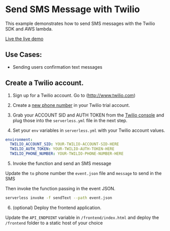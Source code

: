 # Send SMS Message with Twilio

This example demonstrates how to send SMS messages with the Twilio SDK and AWS lambda.

[Live the live demo](http://twilio-serverless-example.surge.sh)

## Use Cases:

* Sending users confirmation text messages

## Create a Twilio account.

1. Sign up for a Twilio account. Go to (http://www.twilio.com)

2. Create a [new phone number](https://www.twilio.com/console/phone-numbers/) in your Twilio trial account.

3. Grab your ACCOUNT SID and AUTH TOKEN from the [Twilio console](https://www.twilio.com/console) and plug those into the `serverless.yml` file in the next step.

4. Set your `env` variables in `serverless.yml` with your Twilio account values.

  ```yml
  environment:
    TWILIO_ACCOUNT_SID: YOUR-TWILIO-ACCOUNT-SID-HERE
    TWILIO_AUTH_TOKEN: YOUR-TWILIO-AUTH-TOKEN-HERE
    TWILIO_PHONE_NUMBER: YOUR-TWILIO-PHONE-NUMBER-HERE
  ```

5. Invoke the function and send an SMS message

  Update the `to` phone number the `event.json` file and `message` to send in the SMS

  Then invoke the function passing in the event JSON.

  ```bash
  serverless invoke -f sendText --path event.json
  ```

6. (optional) Deploy the frontend application.

  Update the `API_ENDPOINT` variable in `/frontend/index.html` and deploy the `/frontend` folder to a static host of your choice
